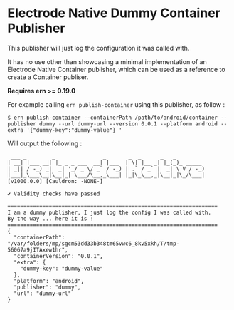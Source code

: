 # Electrode Native Dummy Container Publisher

This publisher will just log the configuration it was called with.

It has no use other than showcasing a minimal implementation of an Electrode Native Container publisher, which can be used as a reference to create a Container publiser.

**Requires ern >= 0.19.0**

For example calling `ern publish-container` using this publisher, as follow :

```shell 
$ ern publish-container --containerPath /path/to/android/container --publisher dummy --url dummy-url --version 0.0.1 --platform android --extra '{"dummy-key":"dummy-value"} '
```

Will output the following :

```
 ___ _        _               _       _  _      _   _
| __| |___ __| |_ _ _ ___  __| |___  | \| |__ _| |_(_)_ _____
| _|| / -_) _|  _| '_/ _ \/ _` / -_) | .` / _` |  _| \ V / -_)
|___|_\___\__|\__|_| \___/\__,_\___| |_|\_\__,_|\__|_|\_/\___|
[v1000.0.0] [Cauldron: -NONE-]

✔ Validity checks have passed

==================================================================
I am a dummy publisher, I just log the config I was called with.
By the way ... here it is !
==================================================================
{
  "containerPath": "/var/folders/mp/sgcm53dd33b348tm65vwc6_8kv5xkh/T/tmp-56067a9jITAxew1hr",
  "containerVersion": "0.0.1",
  "extra": {
    "dummy-key": "dummy-value"
  },
  "platform": "android",
  "publisher": "dummy",
  "url": "dummy-url"
}
```